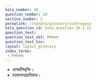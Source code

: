```yaml
---
kala_number: 16
question_number: 10
section_number: 2
permalink: /chandra/glossary/nishreyasa
kala_question_id: kala_question_16.2.11
question_text: 
question_text_skt: निश्रेयसम्
question_text_hin: 
layout: layout_glossary
index_terms:
 - निश्रेयसम्
---
```


<!-- skt-start -->
- अनर्थनिवृत्तिः। 
- परमानन्दप्राप्तिश्च।
<!-- skt-end -->

<!-- eng-start -->
<!-- eng-end -->
